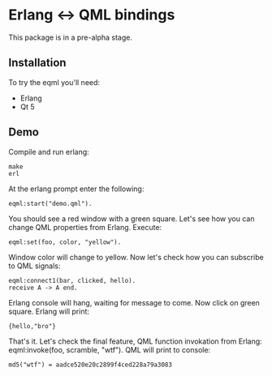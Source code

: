 # Erlang <-> QML bindings

This package is in a pre-alpha stage.

Installation
------------

To try the eqml you'll need:

 * Erlang
 * Qt 5

Demo
-----
Compile and run erlang:

	make
	erl

At the erlang prompt enter the following:

	eqml:start("demo.qml").
You should see a red window with a green square. Let's see how you can change QML properties from Erlang. Execute:

	eqml:set(foo, color, "yellow").
Window color will change to yellow. Now let's check how you can subscribe to QML signals:

	eqml:connect1(bar, clicked, hello).
	receive A -> A end.
Erlang console will hang, waiting for message to come. Now click on green square. Erlang will print:

	{hello,"bro"}
That's it. Let's check the final feature, QML function invokation from Erlang:
	eqml:invoke(foo, scramble, "wtf").
QML will print to console:

	md5("wtf") = aadce520e20c2899f4ced228a79a3083
